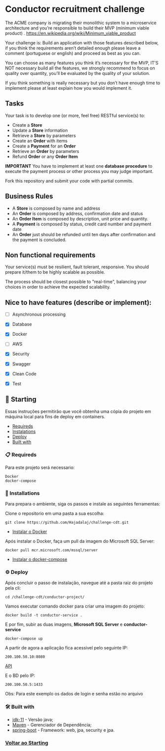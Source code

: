# Conductor recruitment challenge

The ACME company is migrating their monolithic system to a microservice architecture and you’re responsible to build their MVP (minimum viable product)  .
https://en.wikipedia.org/wiki/Minimum_viable_product

Your challenge is:
Build an application with those features described below, if you think the requirements aren’t detailed enough please leave a comment (portuguese or english) and proceed as best as you can.

You can choose as many features you think it’s necessary for the MVP,  IT’S NOT necessary build all the features, we strongly recommend to focus on quality over quantity, you’ll be evaluated by the quality of your solution.

If you think something is really necessary but you don’t have enough time to implement please at least explain how you would implement it.

## Tasks

Your task is to develop one (or more, feel free) RESTful service(s) to:
* Create a **Store**
* Update a **Store** information
* Retrieve a **Store** by parameters
* Create an **Order** with items
* Create a **Payment** for an **Order**
* Retrieve an **Order** by parameters
* Refund **Order** or any **Order Item**

**IMPORTANT** You have to implement at least one **database procedure** to execute the payment process or other process you may judge important.

Fork this repository and submit your code with partial commits.

## Business Rules

* A **Store** is composed by name and address
* An **Order** is composed by address, confirmation date and status
* An **Order Item** is composed by description, unit price and quantity.
* A **Payment** is composed by status, credit card number and payment date
* An **Order** just should be refunded until ten days after confirmation and the payment is concluded.

## Non functional requirements

Your service(s) must be resilient, fault tolerant, responsive. You should prepare it/them to be highly scalable as possible.

The process should be closest possible to "real-time", balancing your choices in order to achieve the expected
scalability.

## Nice to have features (describe or implement):
- [ ] Asynchronous processing 
- [x] Database      
- [x] Docker        
- [ ] AWS
- [x] Security
- [x] Swagger       
- [x] Clean Code    
- [x] Test          


## 🚀 Starting

Essas instruções permitirão que você obtenha uma cópia do projeto em máquina local para fins de deploy em containers.

<!--ts--> 
* [Requireds](#📋-requireds) 
* [Instalations](#🔧instalations) 
* [Deploy](#⚙️-deploy) 
* [Built with](#🛠️-built-with)
<!--te-->

### 📋 Requireds

Para este projeto será necessario:

```
Docker
docker-compose
```

### 🔧 Installations

Para prepara o ambiente, siga os passos e instale as seguintes ferramentas:

Clone o repositorio em uma pasta a sua escolha:

```
git clone https://github.com/Hajadalaj/challenge-cdt.git
```

* [Instalar o Docker](https://docs.docker.com/engine/install/)

Após instalar o Docker, faça um pull da imagem do Microsoft SQL Server:

```
docker pull mcr.microsoft.com/mssql/server
```
* [Instalar o docker-compose](https://docs.docker.com/compose/install/)

### ⚙️ Deploy

Após concluir o passo de instalação, navegue até a pasta raiz do projeto pela cli:

```
cd /challenge-cdt/conductor-project/
```

Vamos executar comando docker para criar uma imagem do projeto:

```
docker build -t conductor-service .
```

E por fim, subir as duas imagens, **Microsoft SQL Server** e **conductor-service** 

```
docker-compose up
```

A partir de agora a aplicação fica acessivel pelo seguinte IP:

```
200.100.50.10:8080
```

[API](http://200.100.50.10:8080/swagger-ui.html#)

E o BD pelo IP:

```
200.100.50.5:1433
```
Obs: Para este exemplo os dados de login e senha estão no arquivo 

### 🛠️ Built with

* [jdk-11](https://www.oracle.com/br/java/technologies/javase-jdk11-downloads.html) - Versão java;
* [Maven](https://maven.apache.org/) - Gerenciador de Dependência;
* [spring-boot](https://spring.io/projects/spring-boot) - Framework: web, jpa, security e jpa.


### [Voltar ao Starting](#🚀-starting)
